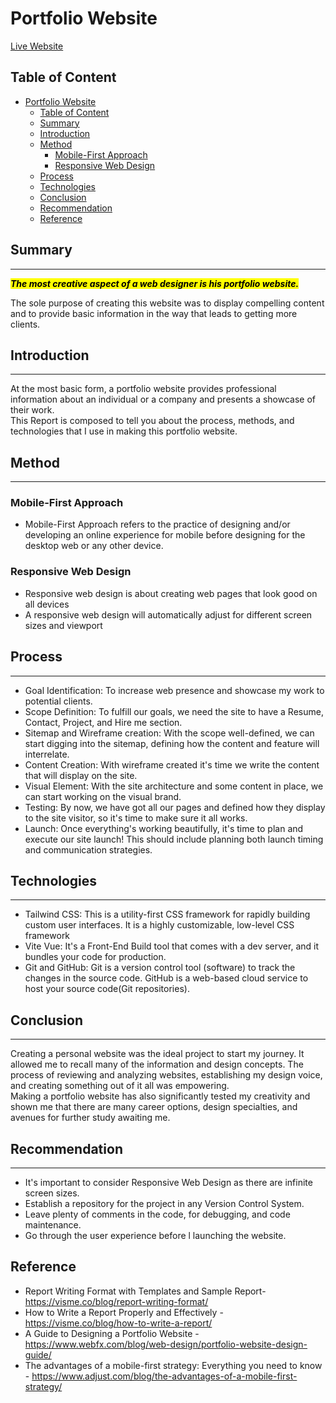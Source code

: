 # Portfolio Website
[Live Website](https://akash-sa19.github.io/)
<br>
## Table of Content
- [Portfolio Website](#portfolio-website)
	- [Table of Content](#table-of-content)
	- [Summary](#summary)
	- [Introduction](#introduction)
	- [Method](#method)
		- [Mobile-First Approach](#mobile-first-approach)
		- [Responsive Web Design](#responsive-web-design)
	- [Process](#process)
	- [Technologies](#technologies)
	- [Conclusion](#conclusion)
	- [Recommendation](#recommendation)
	- [Reference](#reference)

## Summary
<hr>
<mark><i><b> The most creative aspect of a web designer is his portfolio website.</b></i></mark>

The sole purpose of creating this website was to display compelling content and to provide basic information in the way that leads to getting more clients.   

## Introduction
<hr>
At the most basic form, a portfolio website provides professional information about an individual or a company and presents a showcase of their work.<br>
This Report is composed to tell you about the process, methods, and technologies that I use in making this portfolio website.


## Method
<hr>

### Mobile-First Approach
- Mobile-First Approach refers to the practice of designing and/or developing an online experience for mobile before designing for the desktop web or any other device.

### Responsive Web Design
- Responsive web design is about creating web pages that look good on all devices
- A responsive web design will automatically adjust for different screen sizes and viewport

## Process
<hr>

- Goal Identification: To increase web presence and showcase my work to potential clients.
- Scope Definition: To fulfill our goals,  we need the site to have a Resume, Contact, Project, and Hire me section.
- Sitemap and Wireframe creation: With the scope well-defined, we can start digging into the sitemap, defining how the content and feature will interrelate.
- Content Creation: With wireframe created it's time we write the content that will display on the site.
- Visual Element: With the site architecture and some content in place, we can start working on the visual brand.
- Testing: By now, we have got all our pages and defined how they display to the site visitor, so it's time to make sure it all works.
- Launch: Once everything's working beautifully, it's time to plan and execute our site launch! This should include planning both launch timing and communication strategies.

## Technologies
<hr>

- Tailwind CSS: This is a utility-first CSS framework for rapidly building custom user interfaces. It is a highly customizable, low-level CSS framework
- Vite Vue: It's a Front-End Build tool that comes with a dev server, and it bundles your code for production.
- Git and GitHub: Git is a version control tool (software) to track the changes in the source code. GitHub is a web-based cloud service to host your source code(Git repositories). 

## Conclusion 
<hr>
Creating a personal website was the ideal project to start my journey. It allowed me to recall many of the information and design concepts. The process of reviewing and analyzing websites, establishing my design voice, and creating something out of it all was empowering. <br>
Making a portfolio website has also significantly tested my creativity and shown me that there are many career options, design specialties, and avenues for further study awaiting me.
<br>

## Recommendation
<hr>

- It's important to consider Responsive Web Design as there are infinite screen sizes.
- Establish a repository for the project in any Version Control System.
- Leave plenty of comments in the code, for debugging, and code maintenance.
- Go through the user experience before l launching the website.
  
## Reference

- Report Writing Format with Templates and Sample Report- https://visme.co/blog/report-writing-format/
- How to Write a Report Properly and Effectively -  https://visme.co/blog/how-to-write-a-report/ 
- A Guide to Designing a Portfolio Website - https://www.webfx.com/blog/web-design/portfolio-website-design-guide/
- The advantages of a mobile-first strategy: Everything you need to know - https://www.adjust.com/blog/the-advantages-of-a-mobile-first-strategy/

